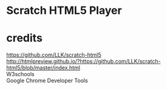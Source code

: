 # Scratch HTML5 Player  
# credits  
https://github.com/LLK/scratch-html5  
http://htmlpreview.github.io/?https://github.com/LLK/scratch-html5/blob/master/index.html  
W3schools  
Google Chrome Developer Tools  
